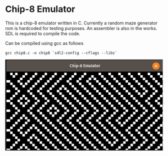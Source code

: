 # Chip-8 Emulator
This is a chip-8 emulator written in C. Currently a random maze generator rom is hardcoded for testing purposes. An assembler is also in the works. SDL is required to compile the code.  
  
Can be compiled using gcc as follows
```
gcc chip8.c -o chip8 `sdl2-config --cflags --libs`
```

![Random maze generator](maze.png?raw=true)